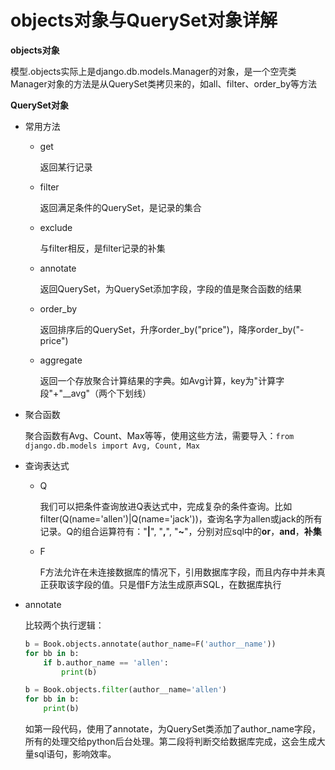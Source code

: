 # objects对象与QuerySet对象详解

**objects对象**

模型.objects实际上是django.db.models.Manager的对象，是一个空壳类 Manager对象的方法是从QuerySet类拷贝来的，如all、filter、order_by等方法

**QuerySet对象**

+ 常用方法

  + get

    返回某行记录

  + filter

    返回满足条件的QuerySet，是记录的集合

  + exclude

    与filter相反，是filter记录的补集

  + annotate

    返回QuerySet，为QuerySet添加字段，字段的值是聚合函数的结果

  + order_by

    返回排序后的QuerySet，升序order_by("price")，降序order_by("-price")

  + aggregate

    返回一个存放聚合计算结果的字典。如Avg计算，key为"计算字段"+"__avg"（两个下划线）

+ 聚合函数

  聚合函数有Avg、Count、Max等等，使用这些方法，需要导入：`from django.db.models import Avg, Count, Max`

+ 查询表达式

  + Q

    我们可以把条件查询放进Q表达式中，完成复杂的条件查询。比如filter(Q(name='allen')|Q(name='jack'))，查询名字为allen或jack的所有记录。Q的组合运算符有："**|**", "**,**", "**~**"，分别对应sql中的**or**，**and**，**补集**

  + F

    F方法允许在未连接数据库的情况下，引用数据库字段，而且内存中并未真正获取该字段的值。只是借F方法生成原声SQL，在数据库执行

+ annotate

  比较两个执行逻辑：

  ```python
  b = Book.objects.annotate(author_name=F('author__name'))
  for bb in b:
      if b.author_name == 'allen':
          print(b)
  ```

  ```python
  b = Book.objects.filter(author__name='allen')
  for bb in b:
      print(b)
  ```

  如第一段代码，使用了annotate，为QuerySet类添加了author_name字段，所有的处理交给python后台处理。第二段将判断交给数据库完成，这会生成大量sql语句，影响效率。

